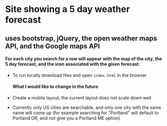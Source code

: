 # Site showing a 5 day weather forecast
## uses bootstrap, jQuery, the open weather maps API, and the Google maps API


#### For each city you search for a row will appear with the map of the city, the 5 day forecast, and the icon associated with the given forecast.


* To run locally download files and open `index.html` in the browser


  #### What I would like to change in the future
 * Create a mobile layout, the current layout does not scale down well
 * Currently only US cities are searchable, and only one city with the same name will come up (for example searching for "Portland" will default to Portland OR, and not give you a Portland ME option)
